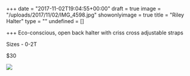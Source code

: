 +++
date = "2017-11-02T19:04:55+00:00"
draft = true
image = "/uploads/2017/11/02/IMG_4598.jpg"
showonlyimage = true
title = "Riley Halter"
type = ""
undefined = []

+++
Eco-conscious, open back halter with criss cross adjustable straps

Sizes - 0-2T

$30

![](/uploads/2017/11/02/IMG_4598.jpg)